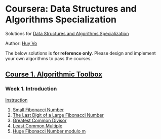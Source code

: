 # Coursera: Data Structures and Algorithms Specialization
Solutions for [Data Structures and Algorithms Specialization](https://www.coursera.org/specializations/data-structures-algorithms)

Author: [Huy Vo](https:///www.github.io/huyvohcmc)

The below solutions is **for reference only**. Please design and implement your own algorithms to pass the courses.



## [Course 1. Algorithmic Toolbox](https://www.coursera.org/learn/algorithmic-toolbox/)

### Week 1. Introduction
[Instruction](https://github.com/huyvohcmc/coursera-dsa/blob/master/algorithmic-toolbox/1-intro-starter-files/01_introduction_problems.pdf)
  1. [Small Fibonacci Number](https://github.com/huyvohcmc/coursera-dsa/blob/master/algorithmic-toolbox/1-intro-starter-files/fib.py)
  2. [The Last Digit of a Large Fibonacci Number](https://github.com/huyvohcmc/coursera-dsa/blob/master/algorithmic-toolbox/1-intro-starter-files/fibonacci_last_digit.py)
  3. [Greatest Common Divisor](https://github.com/huyvohcmc/coursera-dsa/blob/master/algorithmic-toolbox/1-intro-starter-files/gcd.py)
  4. [Least Common Multiple](https://github.com/huyvohcmc/coursera-dsa/blob/master/algorithmic-toolbox/1-intro-starter-files/lcm.py)
  5. [Huge Fibonacci Number modulo m](https://github.com/huyvohcmc/coursera-dsa/blob/master/algorithmic-toolbox/1-intro-starter-files/fibonacci_huge.py)
